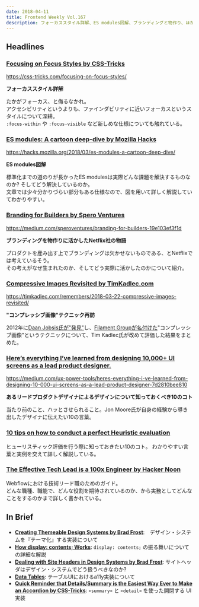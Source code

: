 ```yaml
---
date: 2018-04-11
title: Frontend Weekly Vol.167
description: フォーカススタイル詳解、ES modules図解、ブランディングと物作り、ほか計12リンク
---
```


## Headlines

### [Focusing on Focus Styles by CSS-Tricks](https://css-tricks.com/focusing-on-focus-styles/)

https://css-tricks.com/focusing-on-focus-styles/

**フォーカススタイル詳解**

たかがフォーカス、と侮るなかれ。  
アクセシビリティというよりも、ファインダビリティに近いフォーカスというスタイルについて深耕。  
`:focus-within` や `:focus-visible` など新しめな仕様についても触れている。

### [ES modules: A cartoon deep-dive by Mozilla Hacks](https://hacks.mozilla.org/2018/03/es-modules-a-cartoon-deep-dive/)

https://hacks.mozilla.org/2018/03/es-modules-a-cartoon-deep-dive/

**ES modules図解**

標準化までの道のりが長かったES modulesは実際どんな課題を解決するものなのか? そしてどう解決しているのか。  
文章では少々分かりづらい部分もある仕様なので、図を用いて詳しく解説していてわかりやすい。

### [Branding for Builders by Spero Ventures](https://medium.com/speroventures/branding-for-builders-19e103ef3f1d)

https://medium.com/speroventures/branding-for-builders-19e103ef3f1d

**ブランディングを物作りに活かしたNetflix社の物語**

プロダクトを産み出す上でブランディングは欠かせないものである、とNetflixでは考えているそう。  
その考えがなぜ生まれたのか、そしてどう実際に活かしたのかについて紹介。

### [Compressive Images Revisited by TimKadlec.com](https://timkadlec.com/remembers/2018-03-22-compressive-images-revisited/)

https://timkadlec.com/remembers/2018-03-22-compressive-images-revisited/

**"コンプレッシブ画像"テクニック再訪**

2012年に[Daan Jobsis氏が"発見"](https://www.netvlies.nl/tips-updates/design-interactie/design-interactie/retina-revolution/)し、[Filament Groupが名付けた](https://www.filamentgroup.com/lab/compressive-images.html)"コンプレッシブ画像"というテクニックについて、Tim Kadlec氏が改めて評価した結果をまとめた。

### [Here’s everything I’ve learned from designing 10,000+ UI screens as a lead product designer.](https://medium.com/ux-power-tools/heres-everything-i-ve-learned-from-designing-10-000-ui-screens-as-a-lead-product-designer-7d2810bee810)

https://medium.com/ux-power-tools/heres-everything-i-ve-learned-from-designing-10-000-ui-screens-as-a-lead-product-designer-7d2810bee810

**あるリードプロダクトデザイナによるデザインについて知っておくべき10のコト**

当たり前のこと、ハッとさせられること。Jon Moore氏が自身の経験から導き出したデザイナに伝えたい10の言葉。

### [10 tips on how to conduct a perfect Heuristic evaluation](https://medium.muz.li/10-tips-on-how-to-conduct-a-perfect-heuristic-evaluation-ae5f8f4b3257)

ヒューリスティック評価を行う際に知っておきたい10のコト。
わかりやすい言葉と実例を交えて詳しく解説している。

### [The Effective Tech Lead is a 100x Engineer by Hacker Noon](https://hackernoon.com/the-effective-tech-lead-is-a-100x-engineer-fe49c0372a63)

Webflowにおける技術リード職のためのガイド。  
どんな職種、職能で、どんな役割を期待されているのか、から実務としてどんなことをするのかまで詳しく書かれている。

## In Brief

- [**Creating Themeable Design Systems by Brad Frost**](http://bradfrost.com/blog/post/creating-themeable-design-systems/):　デザイン・システムを『テーマ化』する実装について
- [**How display: contents; Works**](https://bitsofco.de/how-display-contents-works/): `display: contents;` の振る舞いについての詳細な解説
- [**Dealing with Site Headers in Design Systems by Brad Frost**](http://bradfrost.com/blog/post/dealing-with-site-headers-in-design-systems/): サイトヘッダはデザイン・システムでどう扱うべきなのか?
- [**Data Tables**](https://inclusive-components.design/data-tables/): テーブルUIにおけるa11y実装について
- [**Quick Reminder that Details/Summary is the Easiest Way Ever to Make an Accordion by CSS-Tricks**](https://css-tricks.com/quick-reminder-that-details-summary-is-the-easiest-way-ever-to-make-an-accordion/): `<summary>` と `<detail>` を使った開閉する UI実装